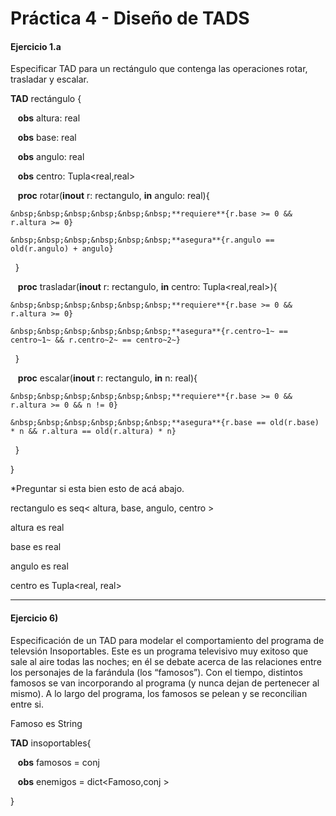 # Práctica 4 - Diseño de TADS
#### Ejercicio 1.a
Especificar TAD para un rectángulo que contenga las operaciones rotar, trasladar y escalar.

**TAD** rectángulo {

&nbsp;&nbsp; **obs** altura: real

&nbsp;&nbsp; **obs** base: real

&nbsp;&nbsp; **obs** angulo: real

&nbsp;&nbsp; **obs** centro: Tupla<real,real>

&nbsp;&nbsp; **proc** rotar(**inout** r: rectangulo, **in** angulo: real){

    &nbsp;&nbsp;&nbsp;&nbsp;&nbsp;&nbsp;**requiere**{r.base >= 0 && r.altura >= 0}

    &nbsp;&nbsp;&nbsp;&nbsp;&nbsp;&nbsp;**asegura**{r.angulo == old(r.angulo) + angulo}

&nbsp;&nbsp;}


&nbsp;&nbsp; **proc** trasladar(**inout** r: rectangulo, **in** centro: Tupla<real,real>){

    &nbsp;&nbsp;&nbsp;&nbsp;&nbsp;&nbsp;**requiere**{r.base >= 0 && r.altura >= 0}
    
    &nbsp;&nbsp;&nbsp;&nbsp;&nbsp;&nbsp;**asegura**{r.centro~1~ == centro~1~ && r.centro~2~ == centro~2~}

&nbsp;&nbsp;}


&nbsp;&nbsp; **proc** escalar(**inout** r: rectangulo, **in** n: real){

    &nbsp;&nbsp;&nbsp;&nbsp;&nbsp;&nbsp;**requiere**{r.base >= 0 && r.altura >= 0 && n != 0}
    
    &nbsp;&nbsp;&nbsp;&nbsp;&nbsp;&nbsp;**asegura**{r.base == old(r.base) * n && r.altura == old(r.altura) * n}

&nbsp;&nbsp;}

}

*Preguntar si esta bien esto de acá abajo.

rectangulo es seq< altura, base, angulo, centro >

altura es real

base es real

angulo es real

centro es Tupla<real, real>

* * *
#### Ejercicio 6)
Especificación de un TAD para modelar el comportamiento del programa de televsión Insoportables. Este es un programa televisivo muy exitoso que sale al aire todas las noches; en él se debate acerca de las
relaciones entre los personajes de la farándula (los “famosos”). Con el tiempo, distintos famosos se van incorporando al
programa (y nunca dejan de pertenecer al mismo). A lo largo del programa, los famosos se pelean y se reconcilian entre si.

Famoso es String

**TAD** insoportables{

&nbsp;&nbsp; **obs** famosos = conj<Famoso>

&nbsp;&nbsp; **obs** enemigos = dict<Famoso,conj<Famoso> > 

}

